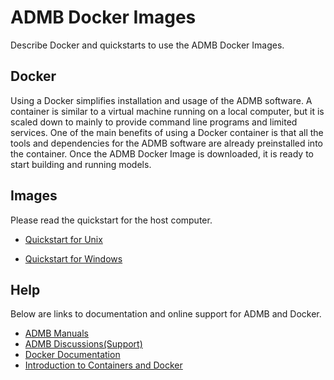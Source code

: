 ADMB Docker Images
==================

Describe Docker and quickstarts to use the ADMB Docker Images.

Docker
------

Using a Docker simplifies installation and usage of the ADMB software.  A container is similar to a virtual machine running on a local computer, but it is scaled down to mainly to provide command line programs and limited services.  One of the main benefits of using a Docker container is that all the tools and dependencies for the ADMB software are already preinstalled into the container.  Once the ADMB Docker Image is downloaded, it is ready to start building and running models.

Images
------

Please read the quickstart for the host computer.

* [Quickstart for Unix](quickstart-unix.md)

* [Quickstart for Windows](quickstart-windows.md)

Help
----

Below are links to documentation and online support for ADMB and Docker.

* [ADMB Manuals](https://www.admb-project.org/docs/manuals/)
* [ADMB Discussions(Support)](https://github.com/admb-project/admb/discussions)
* [Docker Documentation](https://docs.docker.com/)
* [Introduction to Containers and Docker](https://learn.microsoft.com/en-us/dotnet/architecture/microservices/container-docker-introduction/)
